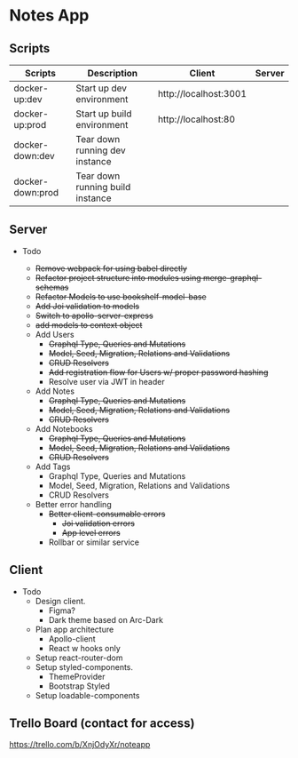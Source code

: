 # Notes App

## Scripts

| Scripts          | Description                      | Client                | Server |
| ---------------- | -------------------------------- | --------------------- | ------ |
| docker-up:dev    | Start up dev environment         | http://localhost:3001 |        |
| docker-up:prod   | Start up build environment       | http://localhost:80   |        |
| docker-down:dev  | Tear down running dev instance   |                       |        |
| docker-down:prod | Tear down running build instance |                       |        |

## Server

- Todo

  - ~~Remove webpack for using babel directly~~
  - ~~Refactor project structure into modules using merge-graphql-schemas~~
  - ~~Refactor Models to use bookshelf-model-base~~
  - ~~Add Joi validation to models~~
  - ~~Switch to apollo-server-express~~
  - ~~add models to context object~~
  - Add Users
    - ~~Graphql Type, Queries and Mutations~~
    - ~~Model, Seed, Migration, Relations and Validations~~
    - ~~CRUD Resolvers~~
    - ~~Add registration flow for Users w/ proper password hashing~~
    - Resolve user via JWT in header
  - Add Notes
    - ~~Graphql Type, Queries and Mutations~~
    - ~~Model, Seed, Migration, Relations and Validations~~
    - ~~CRUD Resolvers~~
  - Add Notebooks
    - ~~Graphql Type, Queries and Mutations~~
    - ~~Model, Seed, Migration, Relations and Validations~~
    - ~~CRUD Resolvers~~
  - Add Tags
    - Graphql Type, Queries and Mutations
    - Model, Seed, Migration, Relations and Validations
    - CRUD Resolvers
  - Better error handling
    - ~~Better client-consumable errors~~
      - ~~Joi validation errors~~
      - ~~App level errors~~
    - Rollbar or similar service

## Client

- Todo
  - Design client.
    - Figma?
    - Dark theme based on Arc-Dark
  - Plan app architecture
    - Apollo-client
    - React w hooks only
  - Setup react-router-dom
  - Setup styled-components.
    - ThemeProvider
    - Bootstrap Styled
  - Setup loadable-components

## Trello Board (contact for access)

https://trello.com/b/XnjOdyXr/noteapp
